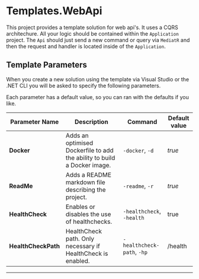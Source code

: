 # Templates.WebApi

This project provides a template solution for web api's. It uses a CQRS architechure. All your logic should be contained within the `Application` project. The `Api` should just send a new command or query via `MediatR` and then the request and handler is located inside of the `Application`.

## Template Parameters

When you create a new solution using the template via Visual Studio or the .NET CLI you will be asked to specify the following parameters.

Each parameter has a default value, so you can ran with the defaults if you like.

| Parameter Name        | Description                                                                      | Command                   | Default value           |
|-----------------------|----------------------------------------------------------------------------------|---------------------------|-------------------------|
| **Docker**            | Adds an optimised Dockerfile to add the ability to build a Docker image.         | `-docker`, `-d`           | _true_                  |
| **ReadMe**            | Adds a README markdown file describing the project.                              | `-readme`, `-r`           | _true_                  |
| **HealthCheck**       | Enables or disables the use of healthchecks.                                     | `-healthcheck`, `-health` | true                    |
| **HealthCheckPath**   | HealthCheck path. Only necessary if HealthCheck is enabled.                      | `-healthcheck-path`, `-hp`| /health                 |

---
